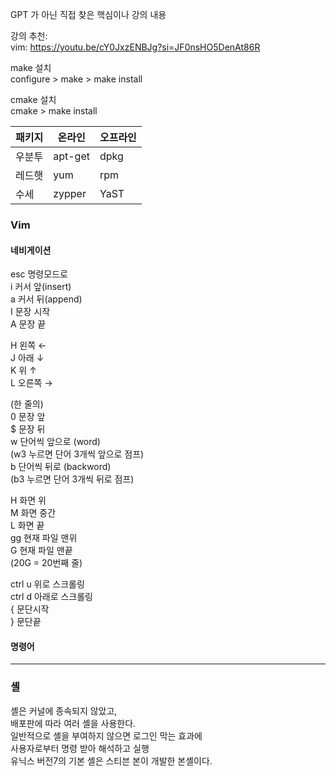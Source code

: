 GPT 가 아닌 직접 찾은 핵심이나 강의 내용  

강의 추천:  
vim: https://youtu.be/cY0JxzENBJg?si=JF0nsHO5DenAt86R  

  
make 설치  
configure > make > make install  
  
cmake 설치  
cmake > make install  
  
|패키지|온라인|오프라인|
|------|---|---|
|우분투|apt-get|dpkg|
|레드햇|yum|rpm|
|수세|zypper|YaST| 

### Vim 

#### 네비게이션

esc 명령모드로  
i 커서 앞(insert)  
a 커서 뒤(append)  
I 문장 시작  
A 문장 끝  
  
H 왼쪽 ←  
J 아래 ↓  
K 위 ↑  
L 오른쪽 →  
  
(한 줄의)  
0 문장 앞  
$ 문장 뒤  
w 단어씩 앞으로 (word)  
(w3 누르면 단어 3개씩 앞으로 점프)  
b 단어씩 뒤로 (backword)  
(b3 누르면 단어 3개씩 뒤로 점프)  
  
H 화면 위  
M 화면 중간  
L 화면 끝  
gg 현재 파일 맨위  
G 현재 파일 맨끝  
(20G = 20번째 줄)  
  
ctrl u 위로 스크롤링  
ctrl d 아래로 스크롤링  
{ 문단시작  
} 문단끝  
  
#### 명령어 

*** 

### 셸 

셸은 커널에 종속되지 않았고,  
배포판에 따라 여러 셸을 사용한다.  
일반적으로 셸을 부여하지 않으면 로그인 막는 효과에  
사용자로부터 명령 받아 해석하고 실행  
유닉스 버전7의 기본 셸은 스티븐 본이 개발한 본셸이다.  

